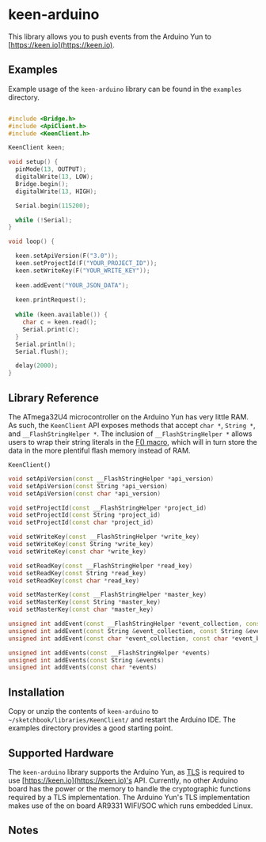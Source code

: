 # keen-arduino

This library allows you to push events from the Arduino Yun to [https://keen.io](https://keen.io).

## Examples

Example usage of the `keen-arduino` library can be found in the `examples` directory.

```ino

#include <Bridge.h>
#include <ApiClient.h>
#include <KeenClient.h>

KeenClient keen;

void setup() {
  pinMode(13, OUTPUT);
  digitalWrite(13, LOW);
  Bridge.begin();
  digitalWrite(13, HIGH);

  Serial.begin(115200);

  while (!Serial);
}

void loop() {

  keen.setApiVersion(F("3.0"));
  keen.setProjectId(F("YOUR_PROJECT_ID"));
  keen.setWriteKey(F("YOUR_WRITE_KEY"));
  
  keen.addEvent("YOUR_JSON_DATA");
  
  keen.printRequest();
  
  while (keen.available()) {
    char c = keen.read();
    Serial.print(c);
  }
  Serial.println();
  Serial.flush();

  delay(2000);
}
```

## Library Reference

The ATmega32U4 microcontroller on the Arduino Yun has very little RAM. As such, the `KeenClient` API exposes methods that accept `char *`, `String *`, and `__FlashStringHelper *`. The inclusion of `__FlashStringHelper *` allows users to wrap their string literals in the [F() macro](http://playground.arduino.cc/Learning/Memory), which will in turn store the data in the more plentiful flash memory instead of RAM.

`KeenClient()`

```cpp
void setApiVersion(const __FlashStringHelper *api_version)
void setApiVersion(const String *api_version)
void setApiVersion(const char *api_version)
```

```cpp
void setProjectId(const __FlashStringHelper *project_id)
void setProjectId(const String *project_id)
void setProjectId(const char *project_id)
```

```cpp
void setWriteKey(const __FlashStringHelper *write_key)
void setWriteKey(const String *write_key)
void setWriteKey(const char *write_key)
```

```cpp
void setReadKey(const __FlashStringHelper *read_key)
void setReadKey(const String *read_key)
void setReadKey(const char *read_key)
```

```cpp
void setMasterKey(const __FlashStringHelper *master_key)
void setMasterKey(const String *master_key)
void setMasterKey(const char *master_key)
```

```cpp
unsigned int addEvent(const __FlashStringHelper *event_collection, const __FlashStringHelper *event_body)
unsigned int addEvent(const String &event_collection, const String &event_body)
unsigned int addEvent(const char *event_collection, const char *event_body)
```

```cpp
unsigned int addEvents(const __FlashStringHelper *events)
unsigned int addEvents(const String &events)
unsigned int addEvents(const char *events)
```

## Installation

Copy or unzip the contents of `keen-arduino` to `~/sketchbook/libraries/KeenClient/` and restart the Arduino IDE. The examples directory provides a good starting point.

## Supported Hardware

The `keen-arduino` library supports the Arduino Yun, as [TLS](https://en.wikipedia.org/wiki/Transport_Layer_Security) is required to use [https://keen.io](https://keen.io)'s API.
Currently, no other Arduino board has the power or the memory to handle the cryptographic functions required by a TLS implementation. The Arduino Yun's TLS implementation makes use of the on board AR9331 WIFI/SOC which runs embedded Linux.

## Notes
